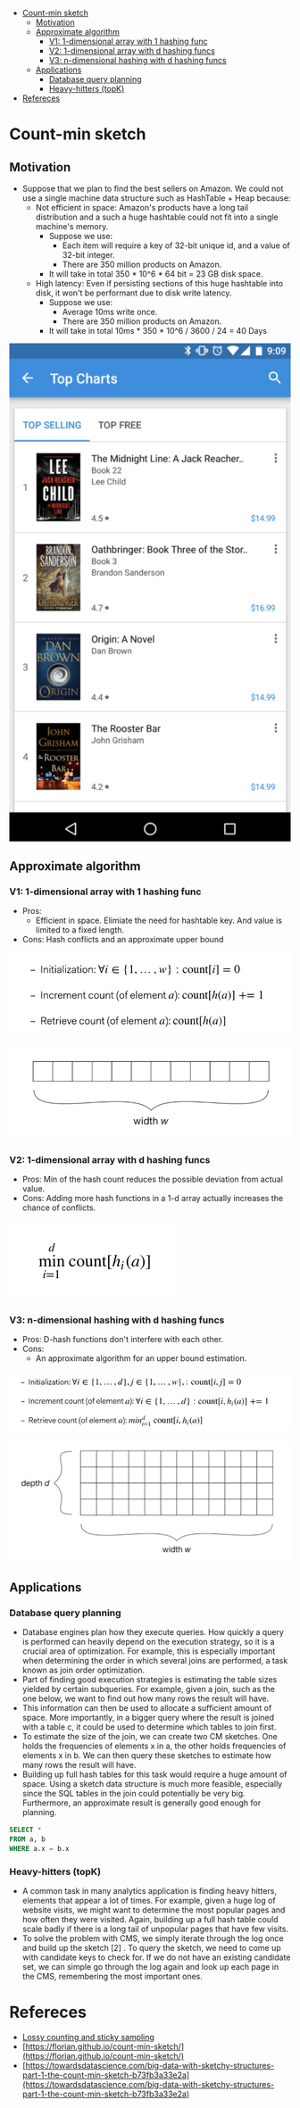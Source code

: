 - [Count-min sketch](#count-min-sketch)
  - [Motivation](#motivation)
  - [Approximate algorithm](#approximate-algorithm)
    - [V1: 1-dimensional array with 1 hashing func](#v1-1-dimensional-array-with-1-hashing-func)
    - [V2: 1-dimensional array with d hashing funcs](#v2-1-dimensional-array-with-d-hashing-funcs)
    - [V3: n-dimensional hashing with d hashing funcs](#v3-n-dimensional-hashing-with-d-hashing-funcs)
  - [Applications](#applications)
    - [Database query planning](#database-query-planning)
    - [Heavy-hitters (topK)](#heavy-hitters-topk)
- [Refereces](#refereces)

# Count-min sketch

## Motivation
* Suppose that we plan to find the best sellers on Amazon. We could not use a single machine data structure such as HashTable + Heap because:
  * Not efficient in space: Amazon's products have a long tail distribution and a such a huge hashtable could not fit into a single machine's memory. 
    * Suppose we use:
      * Each item will require a key of 32-bit unique id, and a value of 32-bit integer. 
      * There are 350 million products on Amazon. 
    * It will take in total 350 * 10^6 * 64 bit = 23 GB disk space. 
  * High latency: Even if persisting sections of this huge hashtable into disk, it won't be performant due to disk write latency. 
    * Suppose we use: 
      * Average 10ms write once. 
      * There are 350 million products on Amazon. 
    * It will take in total 10ms * 350 * 10^6 / 3600 / 24 = 40 Days

![](../.gitbook/assets/cms_motivation_bestseller.png)

## Approximate algorithm
### V1: 1-dimensional array with 1 hashing func
* Pros: 
  * Efficient in space. Elimiate the need for hashtable key. And value is limited to a fixed length. 
* Cons: Hash conflicts and an approximate upper bound 

![](../.gitbook/assets/cms_v1_algo.png)

![](../.gitbook/assets/cms_1d_hashing.png)

### V2: 1-dimensional array with d hashing funcs
* Pros: Min of the hash count reduces the possible deviation from actual value. 
* Cons: Adding more hash functions in a 1-d array actually increases the chance of conflicts. 

![](../.gitbook/assets/cms_v2_algo.png)

### V3: n-dimensional hashing with d hashing funcs
* Pros: D-hash functions don't interfere with each other.
* Cons: 
  * An approximate algorithm for an upper bound estimation. 

![](../.gitbook/assets/cms_v3_algo.png)

![](../.gitbook/assets/cms_nd_hashing.png)

## Applications
### Database query planning
* Database engines plan how they execute queries. How quickly a query is performed can heavily depend on the execution strategy, so it is a crucial area of optimization. For example, this is especially important when determining the order in which several joins are performed, a task known as join order optimization.
* Part of finding good execution strategies is estimating the table sizes yielded by certain subqueries. For example, given a join, such as the one below, we want to find out how many rows the result will have.
* This information can then be used to allocate a sufficient amount of space. More importantly, in a bigger query where the result is joined with a table c, it could be used to determine which tables to join first.
* To estimate the size of the join, we can create two CM sketches. One holds the frequencies of elements x in a, the other holds frequencies of elements x in b. We can then query these sketches to estimate how many rows the result will have.
* Building up full hash tables for this task would require a huge amount of space. Using a sketch data structure is much more feasible, especially since the SQL tables in the join could potentially be very big. Furthermore, an approximate result is generally good enough for planning.

```SQL
SELECT *
FROM a, b
WHERE a.x = b.x
```

### Heavy-hitters (topK)
* A common task in many analytics application is finding heavy hitters, elements that appear a lot of times. For example, given a huge log of website visits, we might want to determine the most popular pages and how often they were visited. Again, building up a full hash table could scale badly if there is a long tail of unpopular pages that have few visits.
* To solve the problem with CMS, we simply iterate through the log once and build up the sketch [2] . To query the sketch, we need to come up with candidate keys to check for. If we do not have an existing candidate set, we can simple go through the log again and look up each page in the CMS, remembering the most important ones.

# Refereces
* [Lossy counting and sticky sampling](https://micvog.com/2015/07/18/frequency-counting-algorithms-over-data-streams/)
* [https://florian.github.io/count-min-sketch/](https://florian.github.io/count-min-sketch/)
* [https://towardsdatascience.com/big-data-with-sketchy-structures-part-1-the-count-min-sketch-b73fb3a33e2a](https://towardsdatascience.com/big-data-with-sketchy-structures-part-1-the-count-min-sketch-b73fb3a33e2a)
